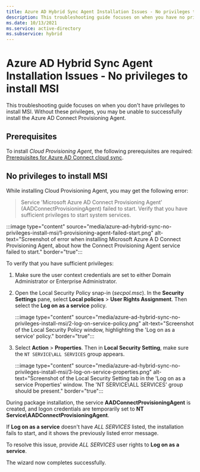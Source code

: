 ```yaml
---
title: Azure AD Hybrid Sync Agent Installation Issues - No privileges to install MSI
description: This troubleshooting guide focuses on when you have no privileges to install MSI. It helps unblock you to install the Azure AD Connect Provisioning Agent.
ms.date: 10/13/2021
ms.service: active-directory
ms.subservice: hybrid
---
```


# Azure AD Hybrid Sync Agent Installation Issues - No privileges to install MSI

This troubleshooting guide focuses on when you don't have privileges to install MSI. Without these privileges, you may be unable to successfully install the Azure AD Connect Provisioning Agent.

## Prerequisites

To install *Cloud Provisioning Agent*, the following prerequisites are required: [Prerequisites for Azure AD Connect cloud sync](/azure/active-directory/cloud-sync/how-to-prerequisites).

## No privileges to install MSI

While installing Cloud Provisioning Agent, you may get the following error:

> Service 'Microsoft Azure AD Connect Provisioning Agent' (AADConnectProvisioningAgent) failed to start. Verify that you have sufficient privileges to start system services.

:::image type="content" source="media/azure-ad-hybrid-sync-no-privileges-install-msi/1-provisioning-agent-failed-start.png" alt-text="Screenshot of error when installing Microsoft Azure A D Connect Provisioning Agent, about how the Connect Provisioning Agent service failed to start." border="true":::

To verify that you have sufficient privileges:

1. Make sure the user context credentials are set to either Domain Administrator or Enterprise Administrator.

1. Open the Local Security Policy snap-in (*secpol.msc*). In the **Security Settings** pane, select **Local policies** > **User Rights Assignment**. Then select the **Log on as a service** policy.

   :::image type="content" source="media/azure-ad-hybrid-sync-no-privileges-install-msi/2-log-on-service-policy.png" alt-text="Screenshot of the Local Security Policy window, highlighting the 'Log on as a service' policy." border="true":::

1. Select **Action** > **Properties**. Then in **Local Security Setting**, make sure the `NT SERVICE\ALL SERVICES` group appears.

   :::image type="content" source="media/azure-ad-hybrid-sync-no-privileges-install-msi/3-log-on-service-properties.png" alt-text="Screenshot of the Local Security Setting tab in the 'Log on as a service Properties' window. The 'NT SERVICE\ALL SERVICES' group should be present." border="true":::

During package installation, the service **AADConnectProvisioningAgent** is created, and logon credentials are temporarily set to **NT Service\AADConnectProvisioningAgent**.

If **Log on as a service** doesn't have *ALL SERVICES* listed, the installation fails to start, and it shows the previously listed error message.

To resolve this issue, provide *ALL SERVICES* user rights to **Log on as a service**.

The wizard now completes successfully.
